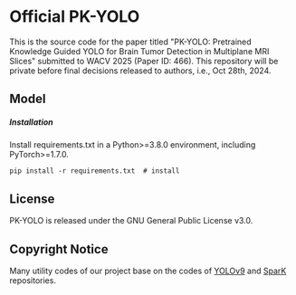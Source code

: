 # Official PK-YOLO
This is the source code for the paper titled "PK-YOLO: Pretrained Knowledge Guided YOLO for Brain Tumor Detection in Multiplane MRI Slices" submitted to WACV 2025 (Paper ID: 466). This repository will be private before final decisions released to authors, i.e., Oct 28th, 2024.

## Model

##### Installation
Install requirements.txt in a Python>=3.8.0 environment, including PyTorch>=1.7.0.
```
pip install -r requirements.txt  # install
```

## License
PK-YOLO is released under the GNU General Public License v3.0.

## Copyright Notice
Many utility codes of our project base on the codes of [YOLOv9](https://github.com/WongKinYiu/yolov9) and [SparK](https://github.com/DingXiaoH/RepVGG) repositories.
<!--
## Errata
'Mamaba YOLO', which is a typo in the first version of the manuscript, shoule be Mamba YOLO.
-->
